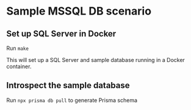 # Sample MSSQL DB scenario

## Set up SQL Server in Docker

Run `make`

This will set up a SQL Server and sample database running in a Docker container.

## Introspect the sample database

Run `npx prisma db pull` to generate Prisma schema
